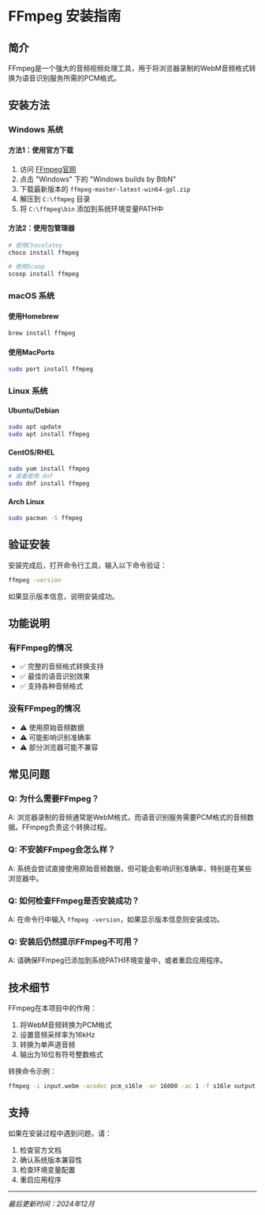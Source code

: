 # FFmpeg 安装指南

## 简介
FFmpeg是一个强大的音频视频处理工具，用于将浏览器录制的WebM音频格式转换为语音识别服务所需的PCM格式。

## 安装方法

### Windows 系统

#### 方法1：使用官方下载
1. 访问 [FFmpeg官网](https://ffmpeg.org/download.html)
2. 点击 "Windows" 下的 "Windows builds by BtbN"
3. 下载最新版本的 `ffmpeg-master-latest-win64-gpl.zip`
4. 解压到 `C:\ffmpeg` 目录
5. 将 `C:\ffmpeg\bin` 添加到系统环境变量PATH中

#### 方法2：使用包管理器
```bash
# 使用Chocolatey
choco install ffmpeg

# 使用Scoop
scoop install ffmpeg
```

### macOS 系统

#### 使用Homebrew
```bash
brew install ffmpeg
```

#### 使用MacPorts
```bash
sudo port install ffmpeg
```

### Linux 系统

#### Ubuntu/Debian
```bash
sudo apt update
sudo apt install ffmpeg
```

#### CentOS/RHEL
```bash
sudo yum install ffmpeg
# 或者使用 dnf
sudo dnf install ffmpeg
```

#### Arch Linux
```bash
sudo pacman -S ffmpeg
```

## 验证安装

安装完成后，打开命令行工具，输入以下命令验证：

```bash
ffmpeg -version
```

如果显示版本信息，说明安装成功。

## 功能说明

### 有FFmpeg的情况
- ✅ 完整的音频格式转换支持
- ✅ 最佳的语音识别效果
- ✅ 支持各种音频格式

### 没有FFmpeg的情况
- ⚠️ 使用原始音频数据
- ⚠️ 可能影响识别准确率
- ⚠️ 部分浏览器可能不兼容

## 常见问题

### Q: 为什么需要FFmpeg？
A: 浏览器录制的音频通常是WebM格式，而语音识别服务需要PCM格式的音频数据。FFmpeg负责这个转换过程。

### Q: 不安装FFmpeg会怎么样？
A: 系统会尝试直接使用原始音频数据，但可能会影响识别准确率，特别是在某些浏览器中。

### Q: 如何检查FFmpeg是否安装成功？
A: 在命令行中输入 `ffmpeg -version`，如果显示版本信息则安装成功。

### Q: 安装后仍然提示FFmpeg不可用？
A: 请确保FFmpeg已添加到系统PATH环境变量中，或者重启应用程序。

## 技术细节

FFmpeg在本项目中的作用：
1. 将WebM音频转换为PCM格式
2. 设置音频采样率为16kHz
3. 转换为单声道音频
4. 输出为16位有符号整数格式

转换命令示例：
```bash
ffmpeg -i input.webm -acodec pcm_s16le -ar 16000 -ac 1 -f s16le output.pcm
```

## 支持

如果在安装过程中遇到问题，请：
1. 检查官方文档
2. 确认系统版本兼容性
3. 检查环境变量配置
4. 重启应用程序

---

*最后更新时间：2024年12月* 